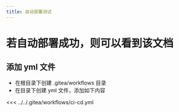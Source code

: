 ```yaml
---
title: 自动部署测试
---
```

# 若自动部署成功，则可以看到该文档

## 添加 yml 文件
- 在根目录下创建 .gitea/workflows 目录
- 在目录下创建 yml 文件，添加如下内容

<<< ../../.gitea/workflows/ci-cd.yml
